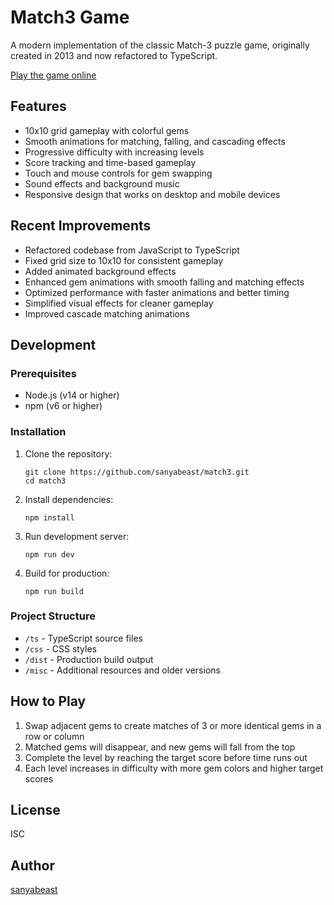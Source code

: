 # Match3 Game

A modern implementation of the classic Match-3 puzzle game, originally created in 2013 and now refactored to TypeScript.

[Play the game online](https://sanyabeast.github.io/match3/dist/index.html)

## Features

- 10x10 grid gameplay with colorful gems
- Smooth animations for matching, falling, and cascading effects
- Progressive difficulty with increasing levels
- Score tracking and time-based gameplay
- Touch and mouse controls for gem swapping
- Sound effects and background music
- Responsive design that works on desktop and mobile devices

## Recent Improvements

- Refactored codebase from JavaScript to TypeScript
- Fixed grid size to 10x10 for consistent gameplay
- Added animated background effects
- Enhanced gem animations with smooth falling and matching effects
- Optimized performance with faster animations and better timing
- Simplified visual effects for cleaner gameplay
- Improved cascade matching animations

## Development

### Prerequisites

- Node.js (v14 or higher)
- npm (v6 or higher)

### Installation

1. Clone the repository:
   ```
   git clone https://github.com/sanyabeast/match3.git
   cd match3
   ```

2. Install dependencies:
   ```
   npm install
   ```

3. Run development server:
   ```
   npm run dev
   ```

4. Build for production:
   ```
   npm run build
   ```

### Project Structure

- `/ts` - TypeScript source files
- `/css` - CSS styles
- `/dist` - Production build output
- `/misc` - Additional resources and older versions

## How to Play

1. Swap adjacent gems to create matches of 3 or more identical gems in a row or column
2. Matched gems will disappear, and new gems will fall from the top
3. Complete the level by reaching the target score before time runs out
4. Each level increases in difficulty with more gem colors and higher target scores

## License

ISC

## Author

[sanyabeast](https://github.com/sanyabeast)
